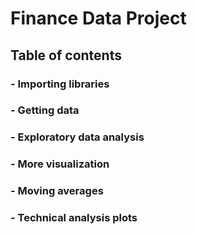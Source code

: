 # Finance Data Project
## **Table of contents**
### - Importing libraries
### - Getting data
### - Exploratory data analysis
### - More visualization
### - Moving averages
### - Technical analysis plots
